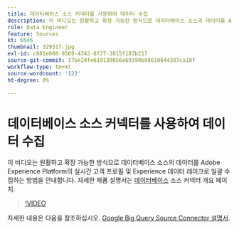 ```yaml
---
title: 데이터베이스 소스 커넥터를 사용하여 데이터 수집
description: 이 비디오는 원활하고 확장 가능한 방식으로 데이터베이스 소스의 데이터를 Adobe Experience Platform의 실시간 고객 프로필 및 Experience 데이터 레이크로 일괄 수집하는 방법을 안내합니다.
role: Data Engineer
feature: Sources
kt: 6546
thumbnail: 329317.jpg
exl-id: c881e088-9569-4342-8f27-3815f187b217
source-git-commit: 17be24fe619139056a69190b98610644387ca18f
workflow-type: tm+mt
source-wordcount: '122'
ht-degree: 0%

---
```


# 데이터베이스 소스 커넥터를 사용하여 데이터 수집

이 비디오는 원활하고 확장 가능한 방식으로 데이터베이스 소스의 데이터를 Adobe Experience Platform의 실시간 고객 프로필 및 Experience 데이터 레이크로 일괄 수집하는 방법을 안내합니다. 자세한 제품 설명서는 [데이터베이스](https://experienceleague.adobe.com/docs/experience-platform/sources/home.html?lang=en#database) 소스 커넥터 개요 페이지.

>[!VIDEO](https://video.tv.adobe.com/v/329317?quality=12&learn=on)

자세한 내용은 다음을 참조하십시오. [Google Big Query Source Connector 설명서](https://experienceleague.adobe.com/docs/experience-platform/sources/ui-tutorials/create/databases/bigquery.html).
